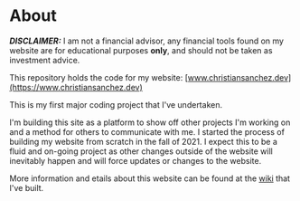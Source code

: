 # About
***DISCLAIMER:*** I am not a financial advisor, any financial tools found on my website are for educational purposes **only**, and should not be taken as investment advice.

This repository holds the code for my website: [www.christiansanchez.dev](https://www.christiansanchez.dev)

This is my first major coding project that I've undertaken.

I'm building this site as a platform to show off other projects I'm working on and a method for others to communicate with me. I started the process of building my website from scratch in the fall of 2021. I expect this to be a fluid and on-going project as other changes outside of the website will inevitably happen and will force updates or changes to the website.

More information and etails about this website can be found at the [wiki](https://github.com/SquareHammer89/christiansanchez-dev/wiki) that I've built.
